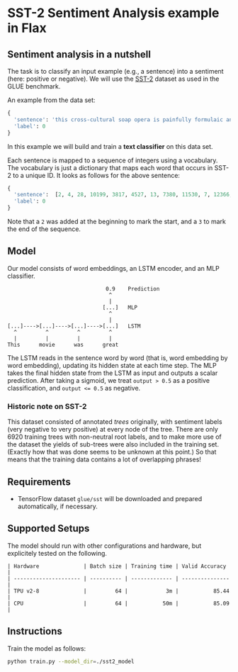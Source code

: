 # SST-2 Sentiment Analysis example in Flax

## Sentiment analysis in a nutshell

The task is to classify an input example (e.g., a sentence) into a sentiment (here: positive or negative).
We will use the [SST-2](https://www.tensorflow.org/datasets/catalog/glue) dataset as used in the GLUE benchmark.

An example from the data set:
```python
{
  'sentence': 'this cross-cultural soap opera is painfully formulaic and stilted .',
  'label': 0
}
```

In this example we will build and train a **text classifier** on this data set.

Each sentence is mapped to a sequence of integers using a vocabulary.
The vocabulary is just a dictionary that maps each word that occurs in SST-2 to a unique ID.
It looks as follows for the above sentence:

```python
{
  'sentence':  [2, 4, 28, 10199, 3817, 4527, 13, 7380, 11530, 7, 12366, 5, 3],
  'label': 0
}
```
Note that a `2` was added at the beginning to mark the start, and a `3` to mark the end of the sequence.

## Model
Our model consists of word embeddings, an LSTM encoder, and an MLP classifier.

```
                               0.9    Prediction
                                ^
                                |
                              [...]   MLP
                                ^
                                |
[...]---->[...]---->[...]---->[...]   LSTM
  ^         ^         ^         ^
  |         |         |         |
This      movie      was      great
```

The LSTM reads in the sentence word by word (that is, word embedding by word embedding), updating its hidden state at each time step.
The MLP takes the final hidden state from the LSTM as input and outputs a scalar prediction. After taking a sigmoid, we treat `output > 0.5` as a positive classification, and `output <= 0.5` as negative.

### Historic note on SST-2
This dataset consisted of annotated *trees* originally, with sentiment labels (very negative to very positive) at every node of the tree.  There are only 6920 training trees with non-neutral root labels, and to make more use of the  dataset the yields of sub-trees were also included in the training set. (Exactly how that was done seems to be unknown at this point.) So that means that the training data contains a lot of overlapping phrases!

## Requirements
* TensorFlow dataset `glue/sst` will be downloaded and prepared
  automatically, if necessary.

## Supported Setups

The model should run with other configurations and hardware, but explicitely
tested on the following.
```
| Hardware              | Batch size | Training time | Valid Accuracy  |
| --------------------- | ---------- | ------------- | --------------- |
| TPU v2-8              |         64 |            3m |           85.44 |
| CPU                   |         64 |           50m |           85.09 |
```

## Instructions

Train the model as follows:

```sh
python train.py --model_dir=./sst2_model
```
